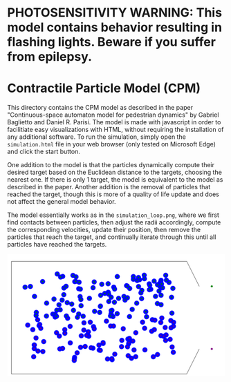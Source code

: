 # PHOTOSENSITIVITY WARNING: This model contains behavior resulting in flashing lights. Beware if you suffer from epilepsy.

# Contractile Particle Model (CPM)
This directory contains the CPM model as described in the paper "Continuous-space automaton model for pedestrian dynamics" by Gabriel Baglietto and Daniel R. Parisi.
The model is made with javascript in order to facilitiate easy visualizations with HTML, without requiring the installation of any additional software.
To run the simulation, simply open the `simulation.html` file in your web browser (only tested on Microsoft Edge) and click the start button.

One addition to the model is that the particles dynamically compute their desired target based on the Euclidean distance to the targets, choosing the nearest one. 
If there is only 1 target, the model is equivalent to the model as described in the paper.
Another addition is the removal of particles that reached the target, though this is more of a quality of life update and does not affect the general model behavior.

The model essentially works as in the `simulation_loop.png`, where we first find contacts between particles, then adjust the radii accordingly, compute the corresponding velocities,
update their position, then remove the particles that reach the target, and continually iterate through this until all particles have reached the targets.


![Model Initialization](CPM_Start.png)
